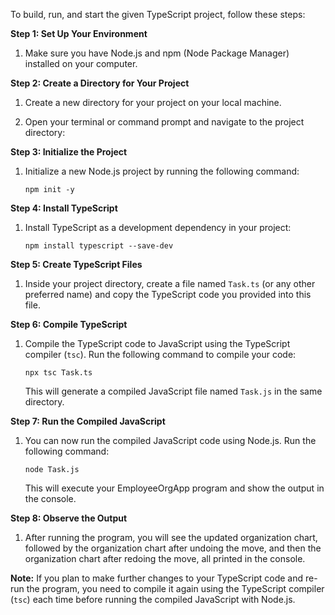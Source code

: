 To build, run, and start the given TypeScript project, follow these steps:

**Step 1: Set Up Your Environment**

1. Make sure you have Node.js and npm (Node Package Manager) installed on your computer.

**Step 2: Create a Directory for Your Project**

1. Create a new directory for your project on your local machine.

2. Open your terminal or command prompt and navigate to the project directory:

**Step 3: Initialize the Project**

1. Initialize a new Node.js project by running the following command:
   ```
   npm init -y
   ```

**Step 4: Install TypeScript**

1. Install TypeScript as a development dependency in your project:
   ```
   npm install typescript --save-dev
   ```

**Step 5: Create TypeScript Files**

1. Inside your project directory, create a file named `Task.ts` (or any other preferred name) and copy the TypeScript code you provided into this file.

**Step 6: Compile TypeScript**

1. Compile the TypeScript code to JavaScript using the TypeScript compiler (`tsc`). Run the following command to compile your code:
   ```
   npx tsc Task.ts
   ```
   This will generate a compiled JavaScript file named `Task.js` in the same directory.

**Step 7: Run the Compiled JavaScript**

1. You can now run the compiled JavaScript code using Node.js. Run the following command:
   ```
   node Task.js
   ```
   This will execute your EmployeeOrgApp program and show the output in the console.

**Step 8: Observe the Output**

1. After running the program, you will see the updated organization chart, followed by the organization chart after undoing the move, and then the organization chart after redoing the move, all printed in the console.

**Note:** If you plan to make further changes to your TypeScript code and re-run the program, you need to compile it again using the TypeScript compiler (`tsc`) each time before running the compiled JavaScript with Node.js.
